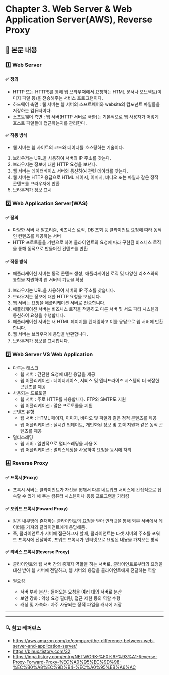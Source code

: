 # Chapter 3. Web Server & Web Application Server(AWS), Reverse Proxy


## 📗 본문 내용

### 1️⃣ Web Server

#### ✅ 정의
- HTTP 또는 HTTPS를 통해 웹 브라우저에서 요청하는 HTML 문서나 오브젝트(이미지 파일 등)을 전송해주는 서비스 프로그램이다.
- 하드웨어 측면 : 웹 서버는 웹 서버의 소프트웨어와 website의 컴포넌트 파일들을 저장하는 컴퓨터이다.
- 소프트웨어 측면 : 웹 서버(HTTP 서버로 국한)는 기본적으로 웹 사용자가 어떻게 호스트 파일들에 접근하는지를 관리한다.

#### ✅ 작동 방식
- 웹 서버는 웹 사이트의 코드와 데이터를 호스팅하는 기술이다.

1. 브라우저는 URL을 사용하여 서버의 IP 주소를 찾는다.
2. 브라우저는 정보에 대한 HTTP 요청을 보낸다.
3. 웹 서버는 데이터베이스 서버와 통신하여 관련 데이터를 찾는다.
4. 웹 서버는 HTTP 응답으로 HTML 페이지, 이미지, 비디오 또는 파일과 같은 정적 콘텐츠를 브라우저에 반환
5. 브라우저가 정보 표시

### 2️⃣ Web Application Server(WAS)

#### ✅ 정의
- 다양한 서버 내 알고리즘, 비즈니스 로직, DB 조회 등 클라이언트 요청에 따라 동적인 컨텐츠를 제공하는 서버
- HTTP 프로토콜을 기반으로 하여 클라이언트의 요청에 따라 구현된 비즈니스 로직을 통해 동적으로 만들어진 컨텐츠를 반환

#### ✅ 작동 방식
- 애플리케이션 서버는 동적 콘텐츠 생성, 애플리케이션 로직 및 다양한 리소스와의 통합을 지원하여 웹 서버의 기능을 확장

1. 브라우저는 URL을 사용하여 서버의 IP 주소를 찾습니다.
2. 브라우저는 정보에 대한 HTTP 요청을 보냅니다.
3. 웹 서버는 요청을 애플리케이션 서버로 전송합니다.
4. 애플리케이션 서버는 비즈니스 로직을 적용하고 다른 서버 및 서드 파티 시스템과 통신하여 요청을 수행합니다.
5. 애플리케이션 서버는 새 HTML 페이지를 렌더링하고 이를 응답으로 웹 서버에 반환합니다.
6. 웹 서버는 브라우저에 응답을 반환합니다.
7. 브라우저가 정보를 표시합니다.

### 3️⃣ Web Server VS Web Application

- 다루는 태스크
    - 웹 서버 : 간단한 요청에 대한 응답을 제공
    - 웹 어플리케이션 : 데이터베이스, 서비스 및 엔터프라이즈 시스템의 더 복잡한 콘텐츠를 제공
- 사용되는 프로토콜
    - 웹 서버 : 주로 HTTP를 사용합니다. FTP와 SMTP도 지원
    - 웹 어플리케이션 : 많은 프로토콜을 지원
- 콘텐츠 유형
    - 웹 서버 : HTML 페이지, 이미지, 비디오 및 파일과 같은 정적 콘텐츠를 제공
    - 웹 어플리케이션 : 실시간 업데이트, 개인화된 정보 및 고객 지원과 같은 동적 콘텐츠를 제공
- 멀티스레딩
    - 웹 서버 : 일반적으로 멀티스레딩을 사용 X
    - 웹 어플리케이션 : 멀티스레딩을 사용하여 요청을 동시에 처리
    

### 4️⃣ Reverse Proxy

#### ✅ 프록시(Proxy)
- 프록시 서버는 클라이언트가 자신을 통해서 다른 네트워크 서비스에 간접적으로 접속할 수 있게 해 주는 컴퓨터 시스템이나 응용 프로그램을 가리킴

#### ✅ 포워드 프록시(Foward Proxy)

- 같은 내부망에 존재하는 클라이언트의 요청을 받아 인터넷을 통해 외부 서버에서 데이터를 가져와 클라이언트에게 응답해줌.​
- 즉, 클라이언트가 서버에 접근하고자 할때, 클라이언트는 타겟 서버의 주소를 포워드 프록시에 전달하여, 포워드 프록시가 인터넷으로 요청된 내용을 가져오는 방식

#### ✅ 리버스 프록시(Reverse Proxy)
- 클라이언트와 웹 서버 간의 중개자 역할을 하는 서버로, 클라이언트로부터의 요청을 대신 받아 웹 서버에 전달하고, 웹 서버의 응답을 클라이언트에게 전달하는 역할

- 필요성
    - 서버 부하 분산 : 들어오는 요청을 여러 대의 서버로 분산
    - 보안 강화 : 악성 요청 필터링, 접근 제한 등의 역할 수행
    - 캐싱 및 가속화 : 자주 사용되는 정적 파일을 캐시에 저장

---
---

### 🔍 참고 레퍼런스
- https://aws.amazon.com/ko/compare/the-difference-between-web-server-and-application-server/
- https://binux.tistory.com/32
- https://inpa.tistory.com/entry/NETWORK-%F0%9F%93%A1-Reverse-Proxy-Forward-Proxy-%EC%A0%95%EC%9D%98-%EC%B0%A8%EC%9D%B4-%EC%A0%95%EB%A6%AC